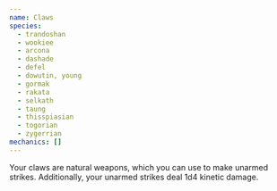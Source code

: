 ```yaml
---
name: Claws
species:
  - trandoshan
  - wookiee
  - arcona
  - dashade
  - defel
  - dowutin, young
  - gormak
  - rakata
  - selkath
  - taung
  - thisspiasian
  - togorian
  - zygerrian
mechanics: []
---
```

Your claws are natural weapons, which you can use to make unarmed strikes. Additionally, your unarmed strikes deal 1d4 kinetic damage.
